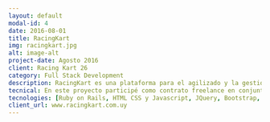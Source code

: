 ```yaml
---
layout: default
modal-id: 4
date: 2016-08-01
title: RacingKart
img: racingkart.jpg
alt: image-alt
project-date: Agosto 2016
client: Racing Kart 26
category: Full Stack Development
description: RacingKart es una plataforma para el agilizado y la gestión del almacenamiento de las carreras corridas en una pista de Kartings de la ciudad de Canelones. Tiene como objetivo poder medir los tiempos de una carrera en tiempo real, ingresando manualmente cada vez que un corredor finaliza una vuelta, y al finalizar la carrera se habilita la posibilidad de generar un reporte para ser entregado a cada uno de los corredores.
tecnical: En este proyecto participé como contrato freelance en conjunto con otro colega por el desarrollo completo de la aplicación.
tecnologies: [Ruby on Rails, HTML CSS y Javascript, JQuery, Bootstrap, Postgres, Heroku]
client_url: www.racingkart.com.uy
---
```

